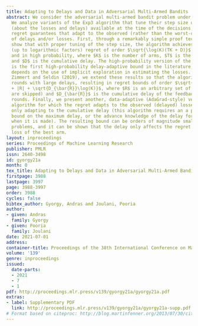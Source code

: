 ```yaml
---
title: Adapting to Delays and Data in Adversarial Multi-Armed Bandits
abstract: We consider the adversarial multi-armed bandit problem under delayed feedback.
  We analyze variants of the Exp3 algorithm that tune their step size using only information
  (about the losses and delays) available at the time of the decisions, and obtain
  regret guarantees that adapt to the observed (rather than the worst-case) sequences
  of delays and/or losses. First, through a remarkably simple proof technique, we
  show that with proper tuning of the step size, the algorithm achieves an optimal
  (up to logarithmic factors) regret of order $\sqrt{\log(K)(TK + D)}$ both in expectation
  and in high probability, where $K$ is the number of arms, $T$ is the time horizon,
  and $D$ is the cumulative delay. The high-probability version of the bound, which
  is the first high-probability delay-adaptive bound in the literature, crucially
  depends on the use of implicit exploration in estimating the losses. Then, following
  Zimmert and Seldin (2019), we extend these results so that the algorithm can “skip”
  rounds with large delays, resulting in regret bounds of order $\sqrt{TK\log(K)}
  + |R| + \sqrt{D_{\bar{R}}\log(K)}$, where $R$ is an arbitrary set of rounds (which
  are skipped) and $D_{\bar{R}}$ is the cumulative delay of the feedback for other
  rounds. Finally, we present another, data-adaptive (AdaGrad-style) version of the
  algorithm for which the regret adapts to the observed (delayed) losses instead of
  only adapting to the cumulative delay (this algorithm requires an a priori upper
  bound on the maximum delay, or the advance knowledge of the delay for each decision
  when it is made). The resulting bound can be orders of magnitude smaller on benign
  problems, and it can be shown that the delay only affects the regret through the
  loss of the best arm.
layout: inproceedings
series: Proceedings of Machine Learning Research
publisher: PMLR
issn: 2640-3498
id: gyorgy21a
month: 0
tex_title: Adapting to Delays and Data in Adversarial Multi-Armed Bandits
firstpage: 3988
lastpage: 3997
page: 3988-3997
order: 3988
cycles: false
bibtex_author: Gyorgy, Andras and Joulani, Pooria
author:
- given: Andras
  family: Gyorgy
- given: Pooria
  family: Joulani
date: 2021-07-01
address:
container-title: Proceedings of the 38th International Conference on Machine Learning
volume: '139'
genre: inproceedings
issued:
  date-parts:
  - 2021
  - 7
  - 1
pdf: http://proceedings.mlr.press/v139/gyorgy21a/gyorgy21a.pdf
extras:
- label: Supplementary PDF
  link: http://proceedings.mlr.press/v139/gyorgy21a/gyorgy21a-supp.pdf
# Format based on citeproc: http://blog.martinfenner.org/2013/07/30/citeproc-yaml-for-bibliographies/
---
```

